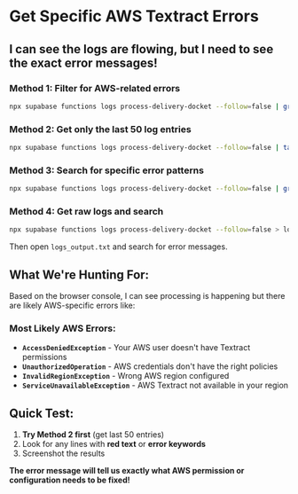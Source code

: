 # Get Specific AWS Textract Errors

## I can see the logs are flowing, but I need to see the exact error messages!

### Method 1: Filter for AWS-related errors
```bash
npx supabase functions logs process-delivery-docket --follow=false | grep -A 5 -B 5 -i "AWS\|textract\|error\|failed"
```

### Method 2: Get only the last 50 log entries
```bash
npx supabase functions logs process-delivery-docket --follow=false | tail -50
```

### Method 3: Search for specific error patterns
```bash
npx supabase functions logs process-delivery-docket --follow=false | grep -i "exception\|denied\|invalid\|unauthorized"
```

### Method 4: Get raw logs and search
```bash
npx supabase functions logs process-delivery-docket --follow=false > logs_output.txt
```
Then open `logs_output.txt` and search for error messages.

## What We're Hunting For:

Based on the browser console, I can see processing is happening but there are likely AWS-specific errors like:

### Most Likely AWS Errors:
- **`AccessDeniedException`** - Your AWS user doesn't have Textract permissions
- **`UnauthorizedOperation`** - AWS credentials don't have the right policies
- **`InvalidRegionException`** - Wrong AWS region configured
- **`ServiceUnavailableException`** - AWS Textract not available in your region

## Quick Test:
1. **Try Method 2 first** (get last 50 entries)
2. Look for any lines with **red text** or **error keywords**
3. Screenshot the results

**The error message will tell us exactly what AWS permission or configuration needs to be fixed!**